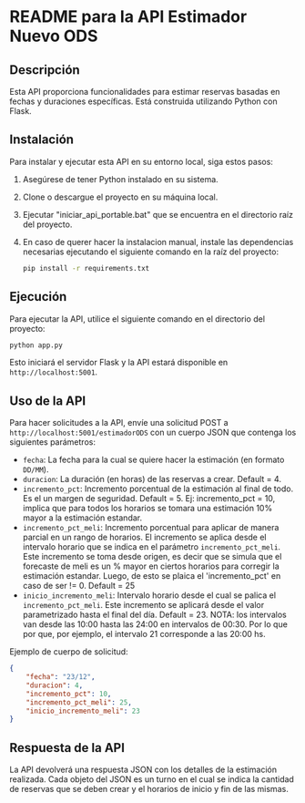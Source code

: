 
# README para la API Estimador Nuevo ODS

## Descripción

Esta API proporciona funcionalidades para estimar reservas basadas en fechas y duraciones específicas. Está construida utilizando Python con Flask.

## Instalación

Para instalar y ejecutar esta API en su entorno local, siga estos pasos:

1. Asegúrese de tener Python instalado en su sistema.
2. Clone o descargue el proyecto en su máquina local.
3. Ejecutar "iniciar_api_portable.bat" que se encuentra en el directorio raíz del proyecto.
4. En caso de querer hacer la instalacion manual, instale las dependencias necesarias ejecutando el siguiente comando en la raíz del proyecto:
   
   ```bash
   pip install -r requirements.txt
   ```

## Ejecución

Para ejecutar la API, utilice el siguiente comando en el directorio del proyecto:

```bash
python app.py
```

Esto iniciará el servidor Flask y la API estará disponible en `http://localhost:5001`.

## Uso de la API

Para hacer solicitudes a la API, envíe una solicitud POST a `http://localhost:5001/estimadorODS` con un cuerpo JSON que contenga los siguientes parámetros:

- `fecha`: La fecha para la cual se quiere hacer la estimación (en formato `DD/MM`).
- `duracion`: La duración (en horas) de las reservas a crear. Default = 4.
- `incremento_pct`: Incremento porcentual de la estimación al final de todo. Es el un margen de seguridad. Default = 5.
Ej: incremento_pct = 10, implica que para todos los horarios se tomara una estimación 10% mayor a la estimación estandar. 
- `incremento_pct_meli`: Incremento porcentual para aplicar de manera parcial en un rango de horarios. El incremento se aplica desde el intervalo horario que se indica en el parámetro `incremento_pct_meli`. Este incremento se toma desde origen, es decir que se simula que el forecaste de meli es un % mayor en ciertos horarios para corregir la estimación estandar. Luego, de esto se plaica el 'incremento_pct' en caso de ser != 0.
Default = 25
- `inicio_incremento_meli`: Intervalo horario desde el cual se palica el `incremento_pct_meli`. Este incremento se aplicará desde el valor parametrizado hasta el final del día. 
Default = 23.
NOTA: los intervalos van desde las 10:00 hasta las 24:00 en intervalos de 00:30. Por lo que por que, por ejemplo, el intervalo 21 corresponde a las 20:00 hs. 

Ejemplo de cuerpo de solicitud:

```json
{
    "fecha": "23/12",
    "duracion": 4,
    "incremento_pct": 10,
    "incremento_pct_meli": 25,
    "inicio_incremento_meli": 23
}
```

## Respuesta de la API

La API devolverá una respuesta JSON con los detalles de la estimación realizada. Cada objeto del JSON es un turno en el cual se indica la cantidad de reservas que se deben crear y el horarios de inicio y fin de las mismas.
